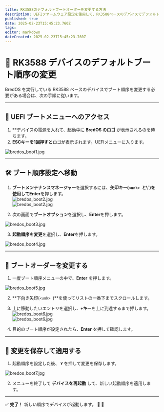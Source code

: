 ```yaml
---
title: RK3588のデフォルトブートオーダーを変更する方法
description: UEFIファームウェア設定を使用して、RK3588ベースのデバイスでデフォルトの起動順序を変更する方法を学びます。
published: true
date: 2025-02-23T15:45:23.760Z
tags:
editor: markdown
dateCreated: 2025-02-23T15:45:23.760Z
---
```


# 🔄 RK3588 デバイスのデフォルトブート順序の変更

BredOS を実行している RK3588 ベースのデバイスでブート順序を変更する必要がある場合は、次の手順に従います。

---

## 🔹 UEFI ブートメニューへのアクセス

1. \*\*デバイスの電源を入れて、起動中に **BredOS のロゴ** が表示されるのを待ちます。
2. **ESCキーを1回押すと**ロゴが表示されます。UEFIメニューに入ります。

![bredos_boot1.jpg](/boot_images/bredos_boot1.jpg)

---

## 🛠️ ブート順序設定へ移動

1. **ブートメンテナンスマネージャー**を選択するには、**矢印キー(`<unk> `と\\`)**を使用して**Enter**を押します。\
  ![bredos_boot2.jpg](/boot_images/bredos_boot2.jpg)\
  ![bredos_boot2.jpg](/boot_images/bredos_boot2.jpg)

2. 次の画面で**ブートオプション**を選択し、**Enter**を押します。

![bredos_boot3.jpg](/boot_images/bredos_boot3.jpg)

3. **起動順序を変更**を選択し、**Enter**を押します。

![bredos_boot4.jpg](/boot_images/bredos_boot4.jpg)

---

## 🔧 ブートオーダーを変更する

1. 一度ブート順序メニューの中で、**Enter** を押します。

![bredos_boot5.jpg](/boot_images/bredos_boot5.jpg)

2. \*\*下向き矢印(`<unk> `)\*\*を使ってリストの一番下までスクロールします。

3. 上に移動したいエントリを選択し、**`+`キー**を上に到達するまで押します。\
  ![bredos_boot6.jpg](/boot_images/bredos_boot6.jpg)\
  ![bredos_boot6.jpg](/boot_images/bredos_boot6.jpg)

4. 目的のブート順序が設定されたら、**Enter** を押して確認します。

---

## 💾 変更を保存して適用する

1. 起動順序を設定した後、 **`Y`** を押して変更を保存します。

![bredos_boot7.jpg](/boot_images/bredos_boot7.jpg)

2. メニューを終了して **デバイスを再起動** して、新しい起動順序を適用します。

---

✅ **完了！** 新しい順序でデバイスが起動します。 🚀 🚀
